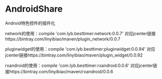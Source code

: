 # AndroidShare
Android特色控件的插件化

network的使用：compile 'com.lyb.besttimer:network:0.0.7'  对应jcenter链接https://bintray.com/linyibiao/maven/plugin_network/0.0.7

pluginwidget的使用：compile 'com.lyb.besttimer:pluginwidget:0.0.94'  对应jcenter链接https://bintray.com/linyibiao/maven/plugin_widget/0.0.92

rxandroid的使用：compile 'com.lyb.besttimer:rxandroid:0.0.6'  对应jcenter链接https://bintray.com/linyibiao/maven/rxandroid/0.0.6
